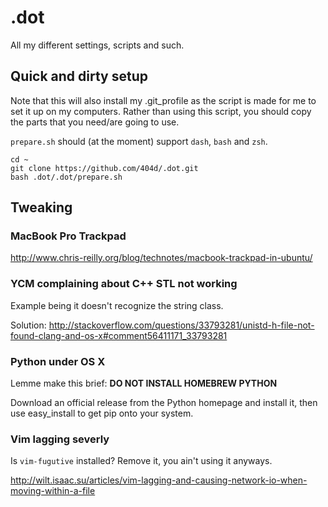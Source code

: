 .dot
====

All my different settings, scripts and such.

## Quick and dirty setup

Note that this will also install my .git_profile as the script is made for me to set it up on my computers.
Rather than using this script, you should copy the parts that you need/are going to use.

`prepare.sh` should (at the moment) support `dash`, `bash` and `zsh`.

    cd ~
    git clone https://github.com/404d/.dot.git
    bash .dot/.dot/prepare.sh

## Tweaking
### MacBook Pro Trackpad
<http://www.chris-reilly.org/blog/technotes/macbook-trackpad-in-ubuntu/>

### YCM complaining about C++ STL not working
Example being it doesn't recognize the string class.

Solution: <http://stackoverflow.com/questions/33793281/unistd-h-file-not-found-clang-and-os-x#comment56411171_33793281>

### Python under OS X
Lemme make this brief: **DO NOT INSTALL HOMEBREW PYTHON**

Download an official release from the Python homepage and install it, then use easy_install to get
pip onto your system.

### Vim lagging severly
Is `vim-fugutive` installed? Remove it, you ain't using it anyways.

<http://wilt.isaac.su/articles/vim-lagging-and-causing-network-io-when-moving-within-a-file>
